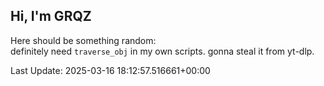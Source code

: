 ## Hi, I'm GRQZ
Here should be something random:  
definitely need `traverse_obj` in my own scripts. gonna steal it from yt-dlp.


Last Update: 2025-03-16 18:12:57.516661+00:00
